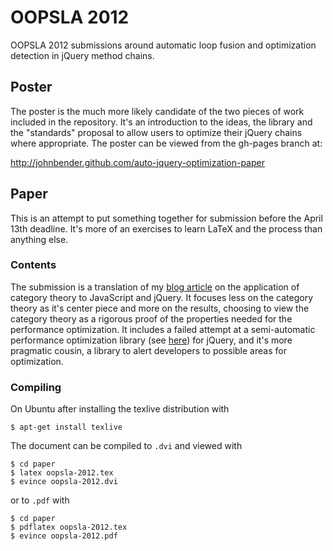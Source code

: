 # OOPSLA 2012

OOPSLA 2012 submissions around automatic loop fusion and optimization detection in jQuery method chains.

## Poster

The poster is the much more likely candidate of the two pieces of work included in the repository. It's an introduction to the ideas, the library and the "standards" proposal to allow users to optimize their jQuery chains where appropriate. The poster can be viewed from the gh-pages branch at:

http://johnbender.github.com/auto-jquery-optimization-paper

## Paper

This is an attempt to put something together for submission before the April 13th deadline. It's more of an exercises to learn LaTeX and the process than anything else.

### Contents

The submission is a translation of my [blog article](http://johnbender.us/2012/02/29/faster-javascript-through-category-theory/) on the application of category theory to JavaScript and jQuery. It focuses less on the category theory as it's center piece and more on the results, choosing to view the category theory as a rigorous proof of the properties needed for the performance optimization. It includes a failed attempt at a semi-automatic performance optimization library (see [here](/johnbender/jquery-lazy-proxy)) for jQuery, and it's more pragmatic cousin, a library to alert developers to possible areas for optimization.

### Compiling

On Ubuntu after installing the texlive distribution with

    $ apt-get install texlive

The document can be compiled to `.dvi` and viewed with

    $ cd paper
    $ latex oopsla-2012.tex
    $ evince oopsla-2012.dvi

or to `.pdf` with

    $ cd paper
    $ pdflatex oopsla-2012.tex
    $ evince oopsla-2012.pdf
